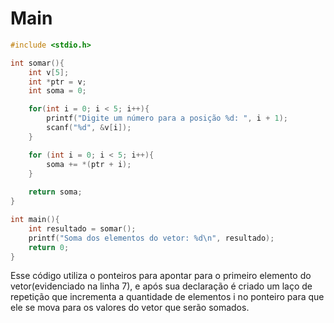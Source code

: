 # Main
```C
#include <stdio.h>

int somar(){
    int v[5];
    int *ptr = v;
    int soma = 0;

    for(int i = 0; i < 5; i++){
        printf("Digite um número para a posição %d: ", i + 1);
        scanf("%d", &v[i]);
    }

    for (int i = 0; i < 5; i++){
        soma += *(ptr + i);
    }
    
    return soma;
}

int main(){
    int resultado = somar();
    printf("Soma dos elementos do vetor: %d\n", resultado);
    return 0;
}
```
Esse código utiliza o ponteiros para apontar para o primeiro elemento do vetor(evidenciado na linha 7), e após sua declaração é criado um laço de repetição que incrementa a quantidade de elementos i no ponteiro para que ele se mova para os valores do vetor que serão somados.
